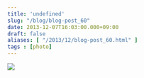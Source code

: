 ```yaml
---
title: 'undefined'
slug: "/blog/blog-post_60"
date: 2013-12-07T16:03:00.000+09:00
draft: false
aliases: [ "/2013/12/blog-post_60.html" ]
tags : [photo]
---
```


  
![](http://68.media.tumblr.com/f8fe7a6c8a3f288542516d780cde0ecd/tumblr_mxfz67PMZp1rwrdpxo1_1280.jpg)